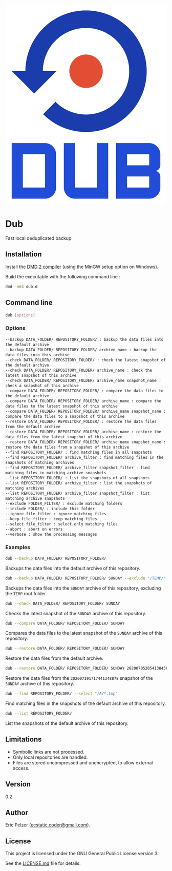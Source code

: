 ![](https://github.com/senselogic/DUB/blob/master/LOGO/dub.png)

# Dub

Fast local deduplicated backup.

## Installation

Install the [DMD 2 compiler](https://dlang.org/download.html) (using the MinGW setup option on Windows).

Build the executable with the following command line :

```bash
dmd -m64 dub.d
```

## Command line

```bash
dub [options]
```

### Options

```
--backup DATA_FOLDER/ REPOSITORY_FOLDER/ : backup the data files into the default archive
--backup DATA_FOLDER/ REPOSITORY_FOLDER/ archive_name : backup the data files into this archive
--check DATA_FOLDER/ REPOSITORY_FOLDER/ : check the latest snapshot of the default archive
--check DATA_FOLDER/ REPOSITORY_FOLDER/ archive_name : check the latest snapshot of this archive
--check DATA_FOLDER/ REPOSITORY_FOLDER/ archive_name snapshot_name : check a snapshot of this archive
--compare DATA_FOLDER/ REPOSITORY_FOLDER/ : compare the data files to the default archive
--compare DATA_FOLDER/ REPOSITORY_FOLDER/ archive_name : compare the data files to the latest snapshot of this archive
--compare DATA_FOLDER/ REPOSITORY_FOLDER/ archive_name snapshot_name : compare the data files to a snapshot of this archive
--restore DATA_FOLDER/ REPOSITORY_FOLDER/ : restore the data files from the default archive
--restore DATA_FOLDER/ REPOSITORY_FOLDER/ archive_name : restore the data files from the latest snapshot of this archive
--restore DATA_FOLDER/ REPOSITORY_FOLDER/ archive_name snapshot_name : restore the data files from a snapshot of this archive
--find REPOSITORY_FOLDER/ : find matching files in all snapshots
--find REPOSITORY_FOLDER/ archive_filter : find matching files in the snapshots of matching archives
--find REPOSITORY_FOLDER/ archive_filter snapshot_filter : find matching files in matching archive snapshots
--list REPOSITORY_FOLDER/ : list the snapshots of all snapshots
--list REPOSITORY_FOLDER/ archive_filter : list the snapshots of matching archives
--list REPOSITORY_FOLDER/ archive_filter snapshot_filter : list matching archive snapshots
--exclude FOLDER_FILTER/ : exclude matching folders
--include FOLDER/ : include this folder
--ignore file_filter : ignore matching files
--keep file_filter : keep matching files
--select file_filter : select only matching files
--abort : abort on errors
--verbose : show the processing messages
```

### Examples

```bash
dub --backup DATA_FOLDER/ REPOSITORY_FOLDER/
```

Backups the data files into the default archive of this repository.

```bash
dub --backup DATA_FOLDER/ REPOSITORY_FOLDER/ SUNDAY --exclude "/TEMP/"
```

Backups the data files into the `SUNDAY` archive of this repository, excluding the `TEMP` root folder.

```bash
dub --check DATA_FOLDER/ REPOSITORY_FOLDER/ SUNDAY
```

Checks the latest snapshot of the `SUNDAY` archive of this repository.

```bash
dub --compare DATA_FOLDER/ REPOSITORY_FOLDER/ SUNDAY
```

Compares the data files to the latest snapshot of the `SUNDAY` archive of this repository.

```bash
dub --restore DATA_FOLDER/ REPOSITORY_FOLDER/ SUNDAY
```

Restore the data files from the default archive.

```bash
dub --restore DATA_FOLDER/ REPOSITORY_FOLDER/ SUNDAY 202007052054138436
```

Restore the data files from the `202007191717441348878` snapshot of the `SUNDAY` archive of this repository.

```bash
dub --find REPOSITORY_FOLDER/ --select "/A/*.tmp"
```

Find matching files in the snapshots of the default archive of this repository.

```bash
dub --list REPOSITORY_FOLDER/
```

List the snapshots of the default archive of this repository.

## Limitations

* Symbolic links are not processed.
* Only local repositories are handled.
* Files are stored uncompressed and unencrypted, to allow external access.

## Version

0.2

## Author

Eric Pelzer (ecstatic.coder@gmail.com).

## License

This project is licensed under the GNU General Public License version 3.

See the [LICENSE.md](LICENSE.md) file for details.
